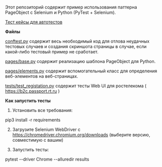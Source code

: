 Этот репозиторий содержит пример использования паттерна PageObject с Selenium и Python (PyTest + Selenium).

[Тест кейсы для автотестов](https://docs.google.com/spreadsheets/d/1H9-_ujeKtLYYuUJ8yHZVBjI2XReZsS20A4NB-N5Zwdw/edit#gid=0)

<b>Файлы</b>

[conftest.py](https://github.com/Lipat52/Rostelecom_autotest/blob/master/conftest.py) содержит весь необходимый код для отлова неудачных тестовых случаев и создания скриншота страницы в случае, если какой-либо тестовый пример не сработает.

[pages/base.py](https://github.com/Lipat52/Rostelecom_autotest/blob/master/pages/base.py) содержит реализацию шаблона PageObject для Python.

[pages/elements.py](https://github.com/Lipat52/Rostelecom_autotest/blob/master/pages/elements.py) содержит вспомогательный класс для определения веб-элементов на веб-страницах.

[tests/test_registation.py](https://github.com/Lipat52/Rostelecom_autotest/blob/master/tests/test_registration.py) содержит тесты Web UI для ростелекома ( https://b2c.passport.rt.ru )

<b>Как запустить тесты</b>

1. Установить все требования:

pip3 install -r requirements

2. Загрузите Selenium WebDriver с https://chromedriver.chromium.org/downloads (выберите версию, совместимую с вашим)

3. Запустить тесты:

pytest --driver Chrome  --alluredir results
